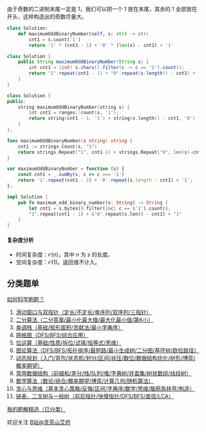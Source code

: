 由于奇数的二进制末尾一定是 $1$，我们可以把一个 $1$ 放在末尾，其余的 $1$ 全部放在开头，这样构造出的奇数尽量大。

```py [sol-Python3]
class Solution:
    def maximumOddBinaryNumber(self, s: str) -> str:
        cnt1 = s.count('1')
        return '1' * (cnt1 - 1) + '0' * (len(s) - cnt1) + '1'
```

```java [sol-Java]
class Solution {
    public String maximumOddBinaryNumber(String s) {
        int cnt1 = (int) s.chars().filter(c -> c == '1').count();
        return "1".repeat(cnt1 - 1) + "0".repeat(s.length() - cnt1) + "1";
    }
}
```

```cpp [sol-C++]
class Solution {
public:
    string maximumOddBinaryNumber(string s) {
        int cnt1 = ranges::count(s, '1');
        return string(cnt1 - 1, '1') + string(s.length() - cnt1, '0') + '1';
    }
};
```

```go [sol-Go]
func maximumOddBinaryNumber(s string) string {
	cnt1 := strings.Count(s, "1")
	return strings.Repeat("1", cnt1-1) + strings.Repeat("0", len(s)-cnt1) + "1"
}
```

```js [sol-JavaScript]
var maximumOddBinaryNumber = function (s) {
    const cnt1 = _.sumBy(s, c => c === '1')
    return '1'.repeat(cnt1 - 1) + '0'.repeat(s.length - cnt1) + '1';
};
```

```rust [sol-Rust]
impl Solution {
    pub fn maximum_odd_binary_number(s: String) -> String {
        let cnt1 = s.bytes().filter(|&c| c == b'1').count();
        "1".repeat(cnt1 - 1) + &"0".repeat(s.len() - cnt1) + "1"
    }
}
```

#### 复杂度分析

- 时间复杂度：$\mathcal{O}(n)$，其中 $n$ 为 $s$ 的长度。
- 空间复杂度：$\mathcal{O}(1)$。返回值不计入。

## 分类题单

[如何科学刷题？](https://leetcode.cn/circle/discuss/RvFUtj/)

1. [滑动窗口与双指针（定长/不定长/单序列/双序列/三指针）](https://leetcode.cn/circle/discuss/0viNMK/)
2. [二分算法（二分答案/最小化最大值/最大化最小值/第K小）](https://leetcode.cn/circle/discuss/SqopEo/)
3. [单调栈（基础/矩形面积/贡献法/最小字典序）](https://leetcode.cn/circle/discuss/9oZFK9/)
4. [网格图（DFS/BFS/综合应用）](https://leetcode.cn/circle/discuss/YiXPXW/)
5. [位运算（基础/性质/拆位/试填/恒等式/思维）](https://leetcode.cn/circle/discuss/dHn9Vk/)
6. [图论算法（DFS/BFS/拓扑排序/最短路/最小生成树/二分图/基环树/欧拉路径）](https://leetcode.cn/circle/discuss/01LUak/)
7. [动态规划（入门/背包/状态机/划分/区间/状压/数位/数据结构优化/树形/博弈/概率期望）](https://leetcode.cn/circle/discuss/tXLS3i/)
8. [常用数据结构（前缀和/差分/栈/队列/堆/字典树/并查集/树状数组/线段树）](https://leetcode.cn/circle/discuss/mOr1u6/)
9. [数学算法（数论/组合/概率期望/博弈/计算几何/随机算法）](https://leetcode.cn/circle/discuss/IYT3ss/)
10. [贪心与思维（基本贪心策略/反悔/区间/字典序/数学/思维/脑筋急转弯/构造）](https://leetcode.cn/circle/discuss/g6KTKL/)
11. [链表、二叉树与一般树（前后指针/快慢指针/DFS/BFS/直径/LCA）](https://leetcode.cn/circle/discuss/K0n2gO/)

[我的题解精选（已分类）](https://github.com/EndlessCheng/codeforces-go/blob/master/leetcode/SOLUTIONS.md)

欢迎关注 [B站@灵茶山艾府](https://space.bilibili.com/206214)
